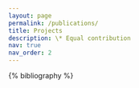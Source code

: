 ```yaml
---
layout: page
permalink: /publications/
title: Projects
description: \* Equal contribution
nav: true
nav_order: 2
---
```


<!-- _pages/publications.md -->
<div class="publications">

{% bibliography %}

</div>

